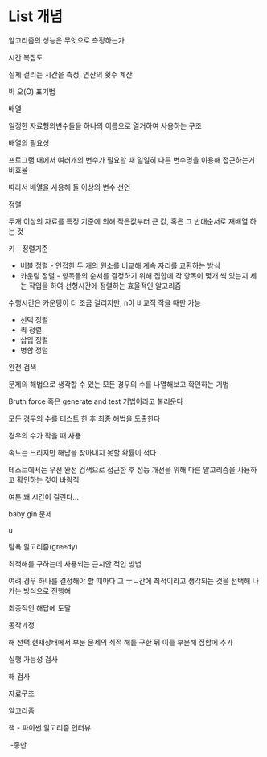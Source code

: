 # List 개념

알고리즘의 성능은 무엇으로 측정하는가



시간 복잡도

실제 걸리는 시간을 측정, 연산의 횟수 계산

빅 오(O) 표기법

배열

일정한 자료형의변수들을 하나의 이름으로 열거하여 사용하는 구조

배열의 필요성

프로그램 내에서 여러개의 변수가 필요할 때 일일히 다른 변수명을 이용해 접근하는거 비효율

따라서 배열을 사용해 둘 이상의 변수 선언



정렬

두개 이상의 자료를 특정 기준에 의해 작은값부터 큰 값, 혹은 그 반대순서로 재배열 하는 것

키 - 정렬기준

- 버블 정렬 - 인접한 두 개의 원소를 비교해 계속 자리를 교환하는 방식
- 카운팅 정렬 - 항목들의 순서를 결정하기 위해 집합에 각 항목이 몇개 씩 있는지 세는 작업을 하여 선형시간에 정렬하는 효율적인 알고리즘

수행시간은 카운팅이 더 조금 걸리지만, n이 비교적 작을 때만 가능

- 선택 정렬
- 퀵 정렬
- 삽입 정렬
- 병합 정렬



완전 검색

문제의 해법으로 생각할 수 있는 모든 경우의 수를 나열해보고 확인하는 기법

Bruth force 혹은 generate and test  기법이라고 불리운다

모든 경우의 수를 테스트 한 후 최종 해법을 도출한다

경우의 수가 작을 때 사용

속도는 느리지만 해답을 찾아내지 못할 확률이 적다

테스트에서는 우선 완전 검색으로 접근한 후 성능 개선을 위해 다른 알고리즘을 사용하고 확인하는 것이 바람직

여튼 꽤 시간이 걸린다...



baby gin 문제

  u



탐욕 알고리즘(greedy)

최적해를 구하는데 사용되는 근시안 적인 방법

여려 경우 하나를 결정해야 할 때마다 그 ㅜㄴ간에 최적이라고 생각되는 것을 선택해 나가는 방식으로 진행해

최종적인 해답에 도달

동작과정 

해 선택:현재상태에서 부분 문제의 최적 해를 구한 뒤 이를 부분해 집합에 추가

실행 가능성 검사

해 검사





자료구조 

알고리즘



책 - 파이썬 알고리즘 인터뷰

​      -종만








